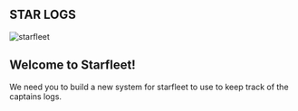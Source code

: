 STAR LOGS
---------



![starfleet](starfleet.png)




## Welcome to Starfleet!

We need you to build a new system for starfleet to use to keep track of the captains logs.

